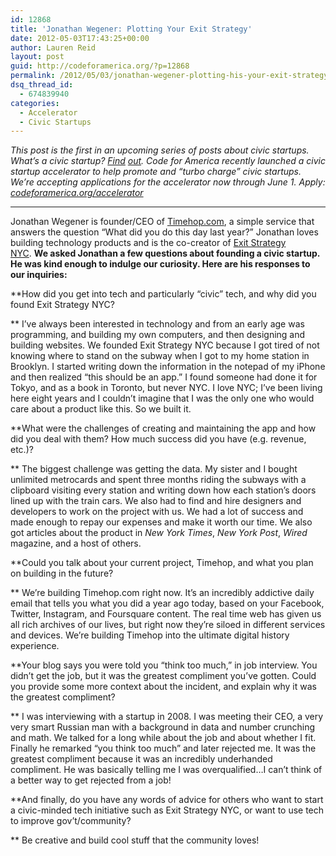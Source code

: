 ```yaml
---
id: 12868
title: 'Jonathan Wegener: Plotting Your Exit Strategy'
date: 2012-05-03T17:43:25+00:00
author: Lauren Reid
layout: post
guid: http://codeforamerica.org/?p=12868
permalink: /2012/05/03/jonathan-wegener-plotting-his-your-exit-strategy/
dsq_thread_id:
  - 674839940
categories:
  - Accelerator
  - Civic Startups
---
```

<img class="alignright size-medium wp-image-12869" title="CfA_Accelerator_logo" src="http://codeforamerica.org/wp-content/uploads/2012/05/CfA_Accelerator_logo-300x102.png" alt="" />_This post is the first in an upcoming series of posts about civic startups. What&#8217;s a civic startup? <a href="http://codeforamerica.org/accerator/#faq" target="_blank">Find</a> <a href="http://codeforamerica.org/accerator/#faq" target="_blank">out</a>. Code for America recently launched a civic startup accelerator to help promote and &#8220;turbo charge&#8221; civic startups. We&#8217;re accepting applications for the accelerator now through June 1. Apply: <a href="http://codeforamerica.org/accelerator" target="_blank">codeforamerica.org/accelerator</a>_

* * *

[<img class="alignleft size-full wp-image-12886" title="jonathan-wegener" src="http://codeforamerica.org/wp-content/uploads/2012/05/jonathan-wegener.jpg" alt="" />](http://codeforamerica.org/wp-content/uploads/2012/05/jonathan-wegener.jpg)Jonathan Wegener is founder/CEO of <a href="http://timehop.com/" target="_blank">Timehop.com</a>, a simple service that answers the question &#8220;What did you do this day last year?&#8221; Jonathan loves building technology products and is the co-creator of <a href="http://www.exitstrategynyc.com/" target="_blank">Exit Strategy NYC</a>. **We asked Jonathan a few questions about founding a civic startup. He was kind enough to indulge our curiosity. Here are his responses to our inquiries:**

**How did you get into tech and particularly &#8220;civic&#8221; tech, and why did you found Exit Strategy NYC?
  
** I&#8217;ve always been interested in technology and from an early age was programming, and building my own computers, and then designing and building websites. We founded Exit Strategy NYC because I got tired of not knowing where to stand on the subway when I got to my home station in Brooklyn. I started writing down the information in the notepad of my iPhone and then realized &#8220;this should be an app.&#8221; I found someone had done it for Tokyo, and as a book in Toronto, but never NYC. I love NYC; I&#8217;ve been living here eight years and I couldn&#8217;t imagine that I was the only one who would care about a product like this. So we built it.

**What were the challenges of creating and maintaining the app and how did you deal with them? How much success did you have (e.g. revenue, etc.)?
  
** The biggest challenge was getting the data. My sister and I bought unlimited metrocards and spent three months riding the subways with a clipboard visiting every station and writing down how each station&#8217;s doors lined up with the train cars. We also had to find and hire designers and developers to work on the project with us. We had a lot of success and made enough to repay our expenses and make it worth our time. We also got articles about the product in _New York Times_, _New York Post_, _Wired_ magazine, and a host of others.

**Could you talk about your current project, Timehop, and what you plan on building in the future?
  
** We&#8217;re building Timehop.com right now. It&#8217;s an incredibly addictive daily email that tells you what you did a year ago today, based on your Facebook, Twitter, Instagram, and Foursquare content. The real time web has given us all rich archives of our lives, but right now they&#8217;re siloed in different services and devices. We&#8217;re building Timehop into the ultimate digital history experience.

**Your blog says you were told you &#8220;think too much,&#8221; in job interview. You didn&#8217;t get the job, but it was the greatest compliment you&#8217;ve gotten. Could you provide some more context about the incident, and explain why it was the greatest compliment?
  
** I was interviewing with a startup in 2008. I was meeting their CEO, a very very smart Russian man with a background in data and number crunching and math. We talked for a long while about the job and about whether I fit. Finally he remarked &#8220;you think too much&#8221; and later rejected me. It was the greatest compliment because it was an incredibly underhanded compliment. He was basically telling me I was overqualified&#8230;I can&#8217;t think of a better way to get rejected from a job!

**And finally, do you have any words of advice for others who want to start a civic-minded tech initiative such as Exit Strategy NYC, or want to use tech to improve gov&#8217;t/community?
  
** Be creative and build cool stuff that the community loves!